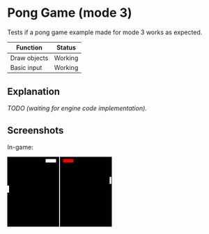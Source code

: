 Pong Game (mode 3)
==================

Tests if a pong game example made for mode 3 works as expected.

| Function       | Status  |
|----------------|---------|
| Draw objects   | Working |
| Basic input    | Working |

Explanation
-----------

_TODO (waiting for engine code implementation)._

Screenshots
-----------

In-game:

![Pong Game Example](screenshots/pong-0.png)
